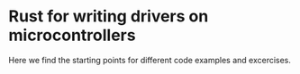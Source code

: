 # Rust for writing drivers on microcontrollers

Here we find the starting points for different code examples and excercises.
